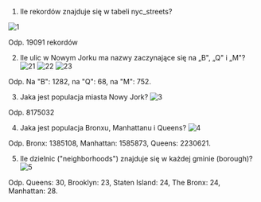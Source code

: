 1.  Ile rekordów znajduje się w tabeli nyc\_streets?

![1](https://user-images.githubusercontent.com/58004469/211217273-74ad03d5-6e9a-45db-a9bf-f7b3b9545358.png)

Odp. 19091 rekordów

2.  Ile ulic w Nowym Jorku ma nazwy zaczynające się na „B", „Q" i „M"?
![21](https://user-images.githubusercontent.com/58004469/211217292-e180a092-cb5d-47c8-aaa9-5b2155cda025.png)
![22](https://user-images.githubusercontent.com/58004469/211217296-ca4bc579-8d55-4612-9e2a-1eb00ac29ff0.png)
![23](https://user-images.githubusercontent.com/58004469/211217299-b1d8555e-da24-4f5d-90ce-b14ee0fc030d.png)

Odp. Na "B": 1282, na "Q": 68, na "M": 752.

3.  Jaka jest populacja miasta Nowy Jork?
![3](https://user-images.githubusercontent.com/58004469/211217305-9f1ac406-3cad-4d9d-9a50-9b2f8e638576.png)

Odp. 8175032

4.  Jaka jest populacja Bronxu, Manhattanu i Queens?
![4](https://user-images.githubusercontent.com/58004469/211217307-f2bc89fc-8c30-4833-92c0-12c7487dd249.png)

Odp. Bronx: 1385108, Manhattan: 1585873, Queens: 2230621.

5.  Ile dzielnic ("neighborhoods") znajduje się w każdej gminie
    (borough)?
![5](https://user-images.githubusercontent.com/58004469/211217310-a9b07fc4-bcf5-4716-bd0b-fc5f7004c0c5.png)

Odp. Queens: 30, Brooklyn: 23, Staten Island: 24, The Bronx: 24,
Manhattan: 28.

